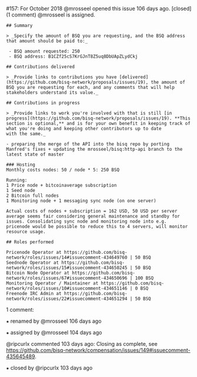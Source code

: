 #157: For October 2018
@mrosseel opened this issue 106 days ago.  [closed] (1 comment)
@mrosseel is assigned. 

    ## Summary
    
    > _Specify the amount of BSQ you are requesting, and the BSQ address that amount should be paid to:_
    
     - BSQ amount requested: 250
     - BSQ address: B1CZf25cS7KrGJnT8Z5uq8DbUApZLydCkj
    
    ## Contributions delivered
    
    > _Provide links to contributions you have [delivered](https://github.com/bisq-network/proposals/issues/19), the amount of BSQ you are requesting for each, and any comments that will help stakeholders understand its value._
    
    ## Contributions in progress
    
    > _Provide links to work you're involved with that is still [in progress](https://github.com/bisq-network/proposals/issues/19). **This section is optional,** and is for your own benefit in keeping track of what you're doing and keeping other contributors up to date 
    with the same._
    
    - preparing the merge of the API into the bisq repo by porting Manfred's fixes + updating the mrosseel/bisq:http-api branch to the latest state of master
    
    ### Hosting
    Monthly costs nodes: 50 / node * 5: 250 BSQ
    
    Running:
    1 Price node + bitcoinaverage subscription
    1 Seed node
    2 Bitcoin full nodes
    1 Monitoring node + 1 messaging sync node (on one server)
    
    Actual costs of nodes + subscription = 162 USD, 50 USD per server average seems fair considering general maintenance and standby for issues. Consolidating sync node and monitoring node into e.g. pricenode would be possible to reduce this to 4 servers, will monitor 
    resource usage.
    
    ## Roles performed
    
    Pricenode Operator at https://github.com/bisq-network/roles/issues/14#issuecomment-434649760 | 50 BSQ
    Seednode Operator at https://github.com/bisq-network/roles/issues/15#issuecomment-434650245 | 50 BSQ
    Bitcoin Node Operator at https://github.com/bisq-network/roles/issues/67#issuecomment-434650696 | 100 BSQ
    Monitoring Operator / Maintainer at https://github.com/bisq-network/roles/issues/10#issuecomment-434651146 | 0 BSQ
    Freenode IRC Admin at https://github.com/bisq-network/roles/issues/22#issuecomment-434651294 | 50 BSQ


1 comment:

⁕ renamed by @mrosseel 106 days ago

⁕ assigned by @mrosseel 104 days ago

@ripcurlx commented 103 days ago:
    Closing as complete, see https://github.com/bisq-network/compensation/issues/149#issuecomment-435645489.


⁕ closed by @ripcurlx 103 days ago

